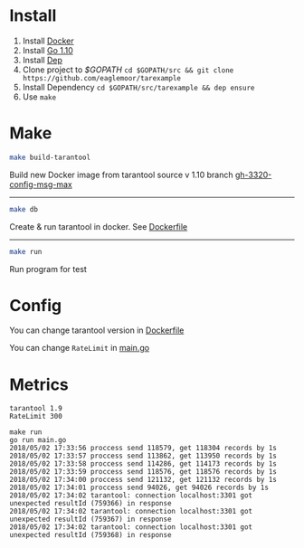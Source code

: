 # Install

1. Install [Docker](https://www.docker.com/community-edition#/download)
1. Install [Go 1.10](https://golang.org/dl/)
1. Install [Dep](https://github.com/golang/dep#installation)
1. Clone project to _$GOPATH_ `cd $GOPATH/src && git clone https://github.com/eaglemoor/tarexample`
1. Install Dependency `cd $GOPATH/src/tarexample && dep ensure`
1. Use `make` 

# Make

```bash
make build-tarantool
```

Build new Docker image from tarantool source v 1.10 branch [gh-3320-config-msg-max](https://github.com/tarantool/tarantool/tree/gh-3320-config-msg-max)

---


```bash
make db
```

Create & run tarantool in docker. See [Dockerfile](./Dockerfile)

---

```bash
make run
```

Run program for test


# Config

You can change tarantool version in [Dockerfile](./Dockerfile)

You can change `RateLimit` in [main.go](./main.go)


# Metrics

```
tarantool 1.9
RateLimit 300

make run
go run main.go
2018/05/02 17:33:56 proccess send 118579, get 118304 records by 1s
2018/05/02 17:33:57 proccess send 113862, get 113950 records by 1s
2018/05/02 17:33:58 proccess send 114286, get 114173 records by 1s
2018/05/02 17:33:59 proccess send 118576, get 118576 records by 1s
2018/05/02 17:34:00 proccess send 121132, get 121132 records by 1s
2018/05/02 17:34:01 proccess send 94026, get 94026 records by 1s
2018/05/02 17:34:02 tarantool: connection localhost:3301 got unexpected resultId (759366) in response
2018/05/02 17:34:02 tarantool: connection localhost:3301 got unexpected resultId (759367) in response
2018/05/02 17:34:02 tarantool: connection localhost:3301 got unexpected resultId (759368) in response
```